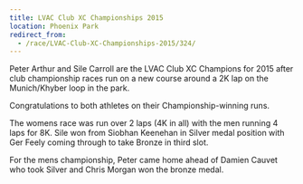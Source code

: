 ```yaml
---
title: LVAC Club XC Championships 2015
location: Phoenix Park
redirect_from:
  - /race/LVAC-Club-XC-Championships-2015/324/
---
```


Peter Arthur and Sile Carroll are the LVAC Club XC Champions for 2015 after club championship races run on a new course around a 2K lap on the Munich/Khyber loop in the park. 

Congratulations to both athletes on their Championship-winning runs.

The womens race was run over 2 laps (4K in all) with the men running 4 laps for 8K. Sile won from Siobhan Keenehan in Silver medal position with Ger Feely coming through to take Bronze in third slot.

For the mens championship, Peter came home ahead of Damien Cauvet who took Silver and Chris Morgan won the bronze medal.
